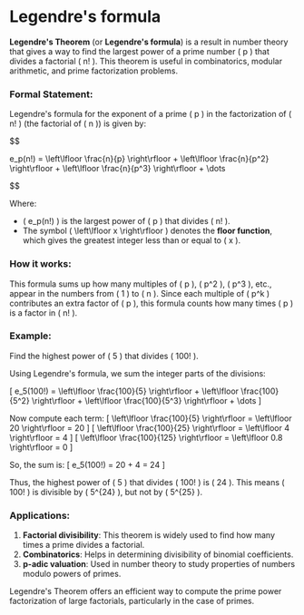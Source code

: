 # Legendre's formula

**Legendre's Theorem** (or **Legendre's formula**) is a result in number theory that gives a way to find the largest power of a prime number \( p \) that divides a factorial \( n! \). This theorem is useful in combinatorics, modular arithmetic, and prime factorization problems.

### Formal Statement:

Legendre's formula for the exponent of a prime \( p \) in the factorization of \( n! \) (the factorial of \( n \)) is given by:

$$

e_p(n!) = \left\lfloor \frac{n}{p} \right\rfloor + \left\lfloor \frac{n}{p^2} \right\rfloor + \left\lfloor \frac{n}{p^3} \right\rfloor + \dots

$$

Where:

- \( e_p(n!) \) is the largest power of \( p \) that divides \( n! \).
- The symbol \( \left\lfloor x \right\rfloor \) denotes the **floor function**, which gives the greatest integer less than or equal to \( x \).

### How it works:

This formula sums up how many multiples of \( p \), \( p^2 \), \( p^3 \), etc., appear in the numbers from \( 1 \) to \( n \). Since each multiple of \( p^k \) contributes an extra factor of \( p \), this formula counts how many times \( p \) is a factor in \( n! \).

### Example:

Find the highest power of \( 5 \) that divides \( 100! \).

Using Legendre's formula, we sum the integer parts of the divisions:

\[
e_5(100!) = \left\lfloor \frac{100}{5} \right\rfloor + \left\lfloor \frac{100}{5^2} \right\rfloor + \left\lfloor \frac{100}{5^3} \right\rfloor + \dots
\]

Now compute each term:
\[
\left\lfloor \frac{100}{5} \right\rfloor = \left\lfloor 20 \right\rfloor = 20
\]
\[
\left\lfloor \frac{100}{25} \right\rfloor = \left\lfloor 4 \right\rfloor = 4
\]
\[
\left\lfloor \frac{100}{125} \right\rfloor = \left\lfloor 0.8 \right\rfloor = 0
\]

So, the sum is:
\[
e_5(100!) = 20 + 4 = 24
\]

Thus, the highest power of \( 5 \) that divides \( 100! \) is \( 24 \). This means \( 100! \) is divisible by \( 5^{24} \), but not by \( 5^{25} \).

### Applications:

1. **Factorial divisibility**: This theorem is widely used to find how many times a prime divides a factorial.
2. **Combinatorics**: Helps in determining divisibility of binomial coefficients.
3. **p-adic valuation**: Used in number theory to study properties of numbers modulo powers of primes.

Legendre's Theorem offers an efficient way to compute the prime power factorization of large factorials, particularly in the case of primes.